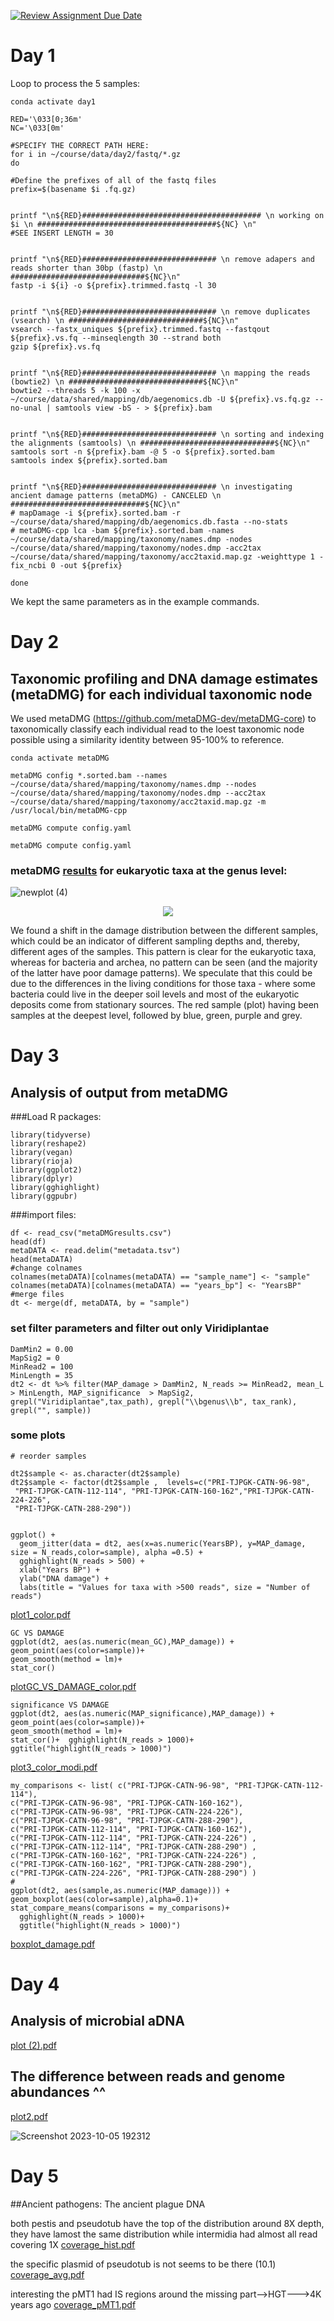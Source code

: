 [![Review Assignment Due Date](https://classroom.github.com/assets/deadline-readme-button-24ddc0f5d75046c5622901739e7c5dd533143b0c8e959d652212380cedb1ea36.svg)](https://classroom.github.com/a/-7_RZisP)

# Day 1


Loop to process the 5 samples:
```
conda activate day1

RED='\033[0;36m'
NC='\033[0m'

#SPECIFY THE CORRECT PATH HERE:
for i in ~/course/data/day2/fastq/*.gz
do

#Define the prefixes of all of the fastq files
prefix=$(basename $i .fq.gz)


printf "\n${RED}######################################## \n working on $i \n ########################################${NC} \n"
#SEE INSERT LENGTH = 30


printf "\n${RED}############################## \n remove adapers and reads shorter than 30bp (fastp) \n ##############################${NC}\n"
fastp -i ${i} -o ${prefix}.trimmed.fastq -l 30


printf "\n${RED}############################## \n remove duplicates (vsearch) \n ##############################${NC}\n"
vsearch --fastx_uniques ${prefix}.trimmed.fastq --fastqout ${prefix}.vs.fq --minseqlength 30 --strand both
gzip ${prefix}.vs.fq


printf "\n${RED}############################## \n mapping the reads (bowtie2) \n ##############################${NC}\n"
bowtie2 --threads 5 -k 100 -x ~/course/data/shared/mapping/db/aegenomics.db -U ${prefix}.vs.fq.gz --no-unal | samtools view -bS - > ${prefix}.bam


printf "\n${RED}############################## \n sorting and indexing the alignments (samtools) \n ##############################${NC}\n"
samtools sort -n ${prefix}.bam -@ 5 -o ${prefix}.sorted.bam
samtools index ${prefix}.sorted.bam


printf "\n${RED}############################## \n investigating ancient damage patterns (metaDMG) - CANCELED \n ##############################${NC}\n"
# mapDamage -i ${prefix}.sorted.bam -r ~/course/data/shared/mapping/db/aegenomics.db.fasta --no-stats
# metaDMG-cpp lca -bam ${prefix}.sorted.bam -names ~/course/data/shared/mapping/taxonomy/names.dmp -nodes ~/course/data/shared/mapping/taxonomy/nodes.dmp -acc2tax ~/course/data/shared/mapping/taxonomy/acc2taxid.map.gz -weighttype 1 -fix_ncbi 0 -out ${prefix}

done
```

We kept the same parameters as in the example commands. 

# Day 2
## Taxonomic profiling and DNA damage estimates (metaDMG) for each individual taxonomic node
We used metaDMG (https://github.com/metaDMG-dev/metaDMG-core) to taxonomically classify each individual read to the loest taxonomic node possible using a similarity identity between 95-100% to reference.
```
conda activate metaDMG

metaDMG config *.sorted.bam --names ~/course/data/shared/mapping/taxonomy/names.dmp --nodes ~/course/data/shared/mapping/taxonomy/nodes.dmp --acc2tax ~/course/data/shared/mapping/taxonomy/acc2taxid.map.gz -m /usr/local/bin/metaDMG-cpp

metaDMG compute config.yaml

metaDMG compute config.yaml 
```


### metaDMG [results](https://github.com/GeoGenetics-edu/case-study-data-processing-documentation-team3/blob/main/config.yaml)  for eukaryotic taxa at the genus level:
![newplot (4)](https://github.com/GeoGenetics-edu/case-study-data-processing-documentation-team3/assets/48062644/1e9d1511-f70e-4b3b-96da-13324974d9ef)

<p align="center">
  <img src="https://github.com/GeoGenetics-edu/case-study-data-processing-documentation-team3/assets/48062644/8ce1f1a7-667f-42aa-8e27-c4b97496cb88">
</p>  

We found a shift in the damage distribution between the different samples, which could be an indicator of different sampling depths and, thereby, different ages of the samples. This pattern is clear for the eukaryotic taxa, whereas for bacteria and archea, no pattern can be seen (and the majority of the latter have poor damage patterns). We speculate that this could be due to the differences in the living conditions for those taxa - where some bacteria could live in the deeper soil levels and most of the eukaryotic deposits come from stationary sources. 
The red sample (plot) having been samples at the deepest level, followed by blue, green, purple and grey. 

# Day 3
## Analysis of output from metaDMG


###Load R packages:

```
library(tidyverse) 
library(reshape2)
library(vegan)
library(rioja)
library(ggplot2)
library(dplyr)
library(gghighlight)
library(ggpubr)
```


###import files:

```
df <- read_csv("metaDMGresults.csv")
head(df)
metaDATA <- read.delim("metadata.tsv")
head(metaDATA)
#change colnames
colnames(metaDATA)[colnames(metaDATA) == "sample_name"] <- "sample"
colnames(metaDATA)[colnames(metaDATA) == "years_bp"] <- "YearsBP"
#merge files
dt <- merge(df, metaDATA, by = "sample")
```
### set filter parameters and filter out only Viridiplantae

```
DamMin2 = 0.00
MapSig2 = 0
MinRead2 = 100
MinLength = 35
dt2 <- dt %>% filter(MAP_damage > DamMin2, N_reads >= MinRead2, mean_L > MinLength, MAP_significance  > MapSig2,  grepl("Viridiplantae",tax_path), grepl("\\bgenus\\b", tax_rank), grepl("", sample))
```


### some plots

```
# reorder samples

dt2$sample <- as.character(dt2$sample)
dt2$sample <- factor(dt2$sample ,  levels=c("PRI-TJPGK-CATN-96-98",
 "PRI-TJPGK-CATN-112-114", "PRI-TJPGK-CATN-160-162","PRI-TJPGK-CATN-224-226",
 "PRI-TJPGK-CATN-288-290"))


ggplot() +
  geom_jitter(data = dt2, aes(x=as.numeric(YearsBP), y=MAP_damage, size = N_reads,color=sample), alpha =0.5) +
  gghighlight(N_reads > 500) +
  xlab("Years BP") +
  ylab("DNA damage") +
  labs(title = "Values for taxa with >500 reads", size = "Number of reads")

```

[plot1_color.pdf](https://github.com/GeoGenetics-edu/case-study-data-processing-documentation-team3/files/12821317/plot1_color.pdf)


```
GC VS DAMAGE
ggplot(dt2, aes(as.numeric(mean_GC),MAP_damage)) + 
geom_point(aes(color=sample))+ 
geom_smooth(method = lm)+
stat_cor()
```
[plotGC_VS_DAMAGE_color.pdf](https://github.com/GeoGenetics-edu/case-study-data-processing-documentation-team3/files/12821360/plotGC_VS_DAMAGE_color.pdf)
```
significance VS DAMAGE
ggplot(dt2, aes(as.numeric(MAP_significance),MAP_damage)) + 
geom_point(aes(color=sample))+ 
geom_smooth(method = lm)+
stat_cor()+  gghighlight(N_reads > 1000)+
ggtitle("highlight(N_reads > 1000)")
```

[plot3_color_modi.pdf](https://github.com/GeoGenetics-edu/case-study-data-processing-documentation-team3/files/12821553/plot3_color_modi.pdf)
```
my_comparisons <- list( c("PRI-TJPGK-CATN-96-98", "PRI-TJPGK-CATN-112-114"), 
c("PRI-TJPGK-CATN-96-98", "PRI-TJPGK-CATN-160-162"), 
c("PRI-TJPGK-CATN-96-98", "PRI-TJPGK-CATN-224-226"), 
c("PRI-TJPGK-CATN-96-98", "PRI-TJPGK-CATN-288-290"), 
c("PRI-TJPGK-CATN-112-114", "PRI-TJPGK-CATN-160-162"),
c("PRI-TJPGK-CATN-112-114", "PRI-TJPGK-CATN-224-226") ,
c("PRI-TJPGK-CATN-112-114", "PRI-TJPGK-CATN-288-290") ,
c("PRI-TJPGK-CATN-160-162", "PRI-TJPGK-CATN-224-226") ,
c("PRI-TJPGK-CATN-160-162", "PRI-TJPGK-CATN-288-290"),
c("PRI-TJPGK-CATN-224-226", "PRI-TJPGK-CATN-288-290") )
# 
ggplot(dt2, aes(sample,as.numeric(MAP_damage))) +
geom_boxplot(aes(color=sample),alpha=0.1)+ 
stat_compare_means(comparisons = my_comparisons)+
  gghighlight(N_reads > 1000)+
  ggtitle("highlight(N_reads > 1000)")
```
[boxplot_damage.pdf](https://github.com/GeoGenetics-edu/case-study-data-processing-documentation-team3/files/12821563/boxplot_damage.pdf)



# Day 4
## Analysis of microbial aDNA

[plot (2).pdf](https://github.com/GeoGenetics-edu/case-study-data-processing-documentation-team3/files/12821573/plot.2.pdf)

## The difference between reads and genome abundances ^^
[plot2.pdf](https://github.com/GeoGenetics-edu/case-study-data-processing-documentation-team3/files/12821572/plot2.pdf)

![Screenshot 2023-10-05 192312](https://github.com/GeoGenetics-edu/case-study-data-processing-documentation-team3/assets/48062644/bc9be8e2-00db-44af-be22-01167f46e737)







# Day 5

##Ancient pathogens: The ancient plague DNA


both pestis and pseudotub have the top of the distribution around 8X depth, they have lamost the same distribution
while intermidia had almost all read covering 1X 
[coverage_hist.pdf](https://github.com/GeoGenetics-edu/case-study-data-processing-documentation-team3/files/12830259/coverage_hist.pdf)


the specific plasmid of pseudotub is not seems to be there (10.1)
[coverage_avg.pdf](https://github.com/GeoGenetics-edu/case-study-data-processing-documentation-team3/files/12830281/coverage_avg.pdf)

interesting the pMT1 had IS regions around the missing part-->HGT--->4K years ago
[coverage_pMT1.pdf](https://github.com/GeoGenetics-edu/case-study-data-processing-documentation-team3/files/12830133/coverage_pMT1.pdf)







